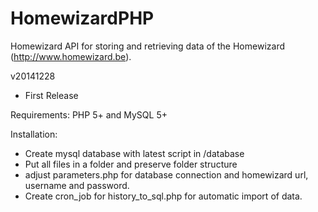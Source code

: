 HomewizardPHP
=============
Homewizard API for storing and retrieving data of the Homewizard (http://www.homewizard.be).

v20141228
- First Release

Requirements:
PHP 5+ and MySQL 5+

Installation:
- Create mysql database with latest script in /database
- Put all files in a folder and preserve folder structure
- adjust parameters.php for database connection and homewizard url, username and password. 
- Create cron_job for history_to_sql.php for automatic import of data.
